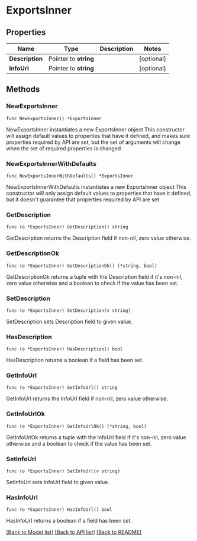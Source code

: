 # ExportsInner

## Properties

Name | Type | Description | Notes
------------ | ------------- | ------------- | -------------
**Description** | Pointer to **string** |  | [optional] 
**InfoUrl** | Pointer to **string** |  | [optional] 

## Methods

### NewExportsInner

`func NewExportsInner() *ExportsInner`

NewExportsInner instantiates a new ExportsInner object
This constructor will assign default values to properties that have it defined,
and makes sure properties required by API are set, but the set of arguments
will change when the set of required properties is changed

### NewExportsInnerWithDefaults

`func NewExportsInnerWithDefaults() *ExportsInner`

NewExportsInnerWithDefaults instantiates a new ExportsInner object
This constructor will only assign default values to properties that have it defined,
but it doesn't guarantee that properties required by API are set

### GetDescription

`func (o *ExportsInner) GetDescription() string`

GetDescription returns the Description field if non-nil, zero value otherwise.

### GetDescriptionOk

`func (o *ExportsInner) GetDescriptionOk() (*string, bool)`

GetDescriptionOk returns a tuple with the Description field if it's non-nil, zero value otherwise
and a boolean to check if the value has been set.

### SetDescription

`func (o *ExportsInner) SetDescription(v string)`

SetDescription sets Description field to given value.

### HasDescription

`func (o *ExportsInner) HasDescription() bool`

HasDescription returns a boolean if a field has been set.

### GetInfoUrl

`func (o *ExportsInner) GetInfoUrl() string`

GetInfoUrl returns the InfoUrl field if non-nil, zero value otherwise.

### GetInfoUrlOk

`func (o *ExportsInner) GetInfoUrlOk() (*string, bool)`

GetInfoUrlOk returns a tuple with the InfoUrl field if it's non-nil, zero value otherwise
and a boolean to check if the value has been set.

### SetInfoUrl

`func (o *ExportsInner) SetInfoUrl(v string)`

SetInfoUrl sets InfoUrl field to given value.

### HasInfoUrl

`func (o *ExportsInner) HasInfoUrl() bool`

HasInfoUrl returns a boolean if a field has been set.


[[Back to Model list]](../README.md#documentation-for-models) [[Back to API list]](../README.md#documentation-for-api-endpoints) [[Back to README]](../README.md)


